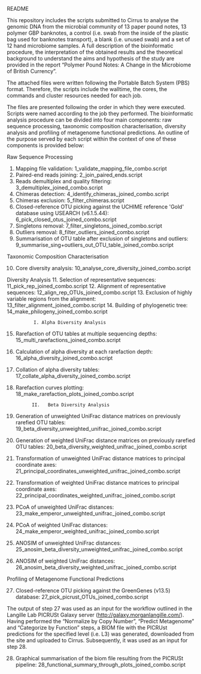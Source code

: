 README

This repository includes the scripts submitted to Cirrus to analyse the genomic DNA from the microbial community of 13 paper pound notes, 13 polymer GBP banknotes, a control (i.e. swab from the inside of the plastic bag used for banknotes transport), a blank (i.e. unused swab) and a set of 12 hand microbiome samples. A full description of the bioinformatic procedure, the interpretation of the obtained results and the theoretical background to understand the aims and hypothesis of the study are provided in the report “Polymer Pound Notes: A Change in the Microbiome of British Currency”.

The attached files were written following the Portable Batch System (PBS) format. Therefore, the scripts include the walltime, the cores, the commands and cluster resources needed for each job. 

The files are presented following the order in which they were executed. Scripts were named according to the job they performed. The bioinformatic analysis procedure can be divided into four main components: raw sequence processing, taxonomic composition characterisation, diversity analysis and profiling of metagenome functional predictions. An outline of the purpose served by each script within the context of one of these components is provided below:

Raw Sequence Processing

1.	Mapping file validation: 1_validate_mapping_file_combo.script
2.	Paired-end reads joining: 2_join_paired_ends.script
3.	Reads demultiplex and quality filtering: 3_demultiplex_joined_combo.script
4.	Chimeras detection: 4_identify_chimeras_joined_combo.script
5.	Chimeras exclusion: 5_filter_chimeras.script
6.	Closed-reference OTU picking against the UCHIME reference 'Gold' database using USEARCH (v6.1.5.44): 6_pick_closed_otus_joined_combo.script
7.	Singletons removal: 7_filter_singletons_joined_combo.script
8.	Outliers removal: 8_filter_outliers_joined_combo.script
9.	Summarisation of OTU table after exclusion of singletons and outliers: 9_summarise_sing+outliers_out_OTU_table_joined_combo.script

Taxonomic Composition Characterisation

10.	Core diversity analysis: 10_analyse_core_diversity_joined_combo.script

Diversity Analysis
11.	Selection of representative sequences: 11_pick_rep_joined_combo.script
12.	Alignment of representative sequences: 12_align_rep_OTUs_joined_combo.script 
13.	Exclusion of highly variable regions from the alignment: 13_filter_alignment_joined_combo.script
14.	Building of phylogenetic tree: 14_make_philogeny_joined_combo.script

              I. Alpha Diversity Analysis

15.	Rarefaction of OTU tables at multiple sequencing depths: 15_multi_rarefactions_joined_combo.script
16.	Calculation of alpha diversity at each rarefaction depth: 16_alpha_diversity_joined_combo.script
17.	Collation of alpha diversity tables: 17_collate_alpha_diversity_joined_combo.script
18.	Rarefaction curves plotting: 18_make_rarefaction_plots_joined_combo.script

              II.	Beta Diversity Analysis

19.	Generation of unweighted UniFrac distance matrices on previously rarefied OTU tables: 19_beta_diversity_unweighted_unifrac_joined_combo.script
20.	Generation of weighted UniFrac distance matrices on previously rarefied OTU tables: 20_beta_diversity_weighted_unifrac_joined_combo.script
21.	Transformation of unweighted UniFrac distance matrices to principal coordinate axes: 21_principal_coordinates_unweighted_unifrac_joined_combo.script
22.	Transformation of weighted UniFrac distance matrices to principal coordinate axes: 22_principal_coordinates_weighted_unifrac_joined_combo.script
23.	PCoA of unweighted UniFrac distances: 23_make_emperor_unweighted_unifrac_joined_combo.script
24.	PCoA of weighted UniFrac distances: 24_make_emperor_weighted_unifrac_joined_combo.script
25.	ANOSIM of unweighted UniFrac distances: 25_anosim_beta_diversity_unweighted_unifrac_joined_combo.script
26.	ANOSIM of weighted UniFrac distances: 26_anosim_beta_diversity_weighted_unifrac_joined_combo.script


Profiling of Metagenome Functional Predictions

27.	Closed-reference OTU picking against the GreenGenes (v13.5) database: 27_pick_picrust_OTUs_joined_combo.script

The output of step 27 was used as an input for the workflow outlined in the Langille Lab PICRUSt Galaxy server (http://galaxy.morganlangille.com/). Having performed the “Normalize by Copy Number”, “Predict Metagenome” and “Categorize by Function” steps, a BIOM file with the PICRUst predictions for the specified level (i.e. L3) was generated, downloaded from the site and uploaded to Cirrus. Subsequently, it was used as an input for step 28.

28.	Graphical summarisation of the biom file resulting from the PICRUSt pipeline: 28_functional_summary_through_plots_joined_combo.script 
